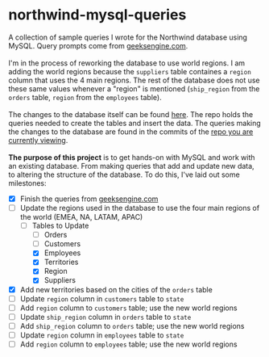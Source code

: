 # northwind-mysql-queries
A collection of sample queries I wrote for the Northwind database using MySQL. Query prompts come from [geeksengine.com](https://www.geeksengine.com/database/problem-solving/northwind-queries-part-1.php).
<br><br>
I'm in the process of reworking the database to use world regions. I am adding the world regions because the `suppliers` table containes a `region` column that uses the 4 main regions. The rest of the database does not use these same values whenever a "region" is mentioned (`ship_region` from the `orders` table, `region` from the `employees` table). 
<br><br>
The changes to the database itself can be found [here](https://github.com/andrew-lundy/northwind_mysql). The repo holds the queries needed to create the tables and insert the data. The queries making the changes to the database are found in the commits of the [repo you are currently viewing](https://github.com/andrew-lundy/northwind-mysql-queries/commits/dev).
<br><br>
**The purpose of this project** is to get hands-on with MySQL and work with an existing database. From making queries that add and update new data, to altering the structure of the database. To do this, I've laid out some milestones:
- [x] Finish the queries from [geeksengine.com](https://www.geeksengine.com/database/problem-solving/northwind-queries-part-1.php)
- [ ] Update the regions used in the database to use the four main regions of the world (EMEA, NA, LATAM, APAC)<br>
    - [ ] Tables to Update<br>
        - [ ] Orders<br>
        - [ ] Customers<br>
        - [x] Employees<br>
        - [x] Territories<br>
        - [x] Region<br>
        - [x] Suppliers<br>
- [x] Add new territories based on the cities of the `orders` table
- [ ] Update `region` column in `customers` table to `state`
- [ ] Add `region` column to `customers` table; use the new world regions
- [ ] Update `ship_region` column in `orders` table to `state`
- [ ] Add `ship_region` column to `orders` table; use the new world regions
- [ ] Update `region` column in `employees` table to `state`
- [ ] Add `region` column to `employees` table; use the new world regions
<br>
